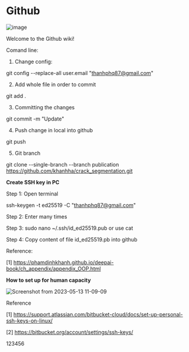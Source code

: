 # Github

![image](https://user-images.githubusercontent.com/22832922/139620243-13fe8415-0614-4015-bce0-99b117e4da7f.png)

Welcome to the Github wiki!

Comand line:

1. Change config:

git config --replace-all user.email "thanhphq87@gmail.com"

2. Add whole file in order to commit

git add .

3. Committing the changes

git commit -m "Update"

4. Push change in local into github

git push

5. Git branch

git clone --single-branch --branch publication https://github.com/khanhha/crack_segmentation.git

__Create SSH key in PC__

Step 1: Open terminal 

ssh-keygen -t ed25519 -C "thanhphq87@gmail.com"

Step 2: Enter many times

Step 3: sudo nano ~/.ssh/id_ed25519.pub or use cat

Step 4: Copy content of file id_ed25519.pb into github

Reference:

[1] https://phamdinhkhanh.github.io/deepai-book/ch_appendix/appendix_OOP.html

__How to set up for human capacity__

![Screenshot from 2023-05-13 11-09-09](https://github.com/ThanhPham1987/Github/assets/22832922/72e21793-b653-4a32-be33-978ea30600cb)


Reference

[1] https://support.atlassian.com/bitbucket-cloud/docs/set-up-personal-ssh-keys-on-linux/

[2] https://bitbucket.org/account/settings/ssh-keys/


123456


